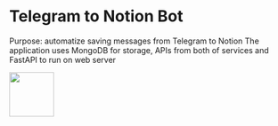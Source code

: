 # Telegram to Notion Bot
Purpose: automatize saving messages from Telegram to Notion
The application uses MongoDB for storage, APIs from both of services and FastAPI to run on web server

<img width="80" height="auto" src="[https://cdn.jsdelivr.net/gh/lovell/sharp@master/docs/image/sharp-logo.svg](https://app.integrately.com/i/integrations/colored-border/telegram_notion_integrations.png)">
